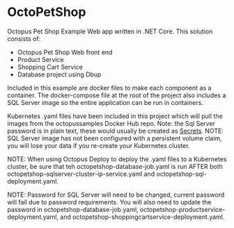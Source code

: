 # OctoPetShop
Octopus Pet Shop Example Web app written in .NET Core.  This solution consists of:
 - Octopus Pet Shop Web front end
 - Product Service
 - Shopping Cart Service
 - Database project using Dbup

 Included in this example are docker files to make each component as a container.  The docker-compose file at the root of the project also includes a SQL Server image so the entire application can be run in containers.  

 Kubernetes .yaml files have been included in this project which will pull the images from the octopussamples Docker Hub repo.  Note: the Sql Server password is in plain text, these would usually be created as [Secrets](https://kubernetes.io/docs/concepts/configuration/secret/).  NOTE: SQL Server image has not been configured with a persistent volume claim, you will lose your data if you re-create your Kubernetes cluster.

 NOTE:  When using Octopus Deploy to deploy the .yaml files to a Kubernetes cluster, be sure that teh octopetshop-database-job.yaml is run AFTER both octopetshop-sqlserver-cluster-ip-service.yaml and octopetshop-sql-deployment.yaml.

 NOTE:  Password for SQL Server will need to be changed, current password will fail due to password requirements.  You will also need to update the password in octopetshop-database-job.yaml, octopetshop-productservice-deployment.yaml, and octopetshop-shoppingcartservice-deployment.yaml.
